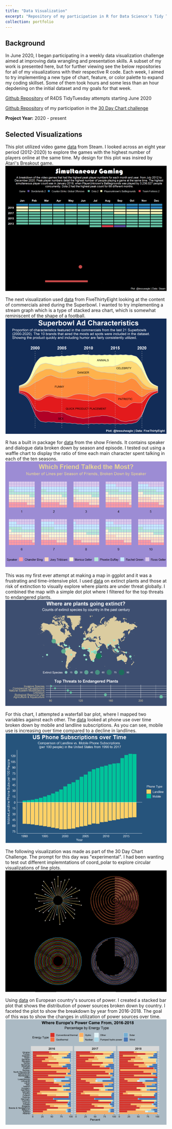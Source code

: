 ```yaml
---
title: "Data Visualization"
excerpt: "Repository of my participation in R for Data Science's Tidy Tuesday community of practice. Each week, a new dataset is released for people to practice their data visualization skills and receive help and feedback from the R community. I primarily work with {ggplot2} for graphics.<br><br><img src='/images/datViz.gif'>"
collection: portfolio
---
```


## Background
In June 2020, I began participating in a weekly data visualization challenge aimed at improving data wrangling and presentation skills. A subset of my work is presented here, but for further viewing see the below repositories for all of my visualizations with their respective R code. Each week, I aimed to try implementing a new type of chart, feature, or color palette to expand my coding skillset. Some of them took hours and some less than an hour depdening on the initial dataset and my goals for that week. 

[Github Repository](https://github.com/tessaeagle/TidyTuesday) of R4DS TidyTuesday attempts starting June 2020

[Github Repository](https://github.com/tessaeagle/30daychartchallenge) of my participation in the [30 Day Chart challenge](https://twitter.com/30daychartchall?lang=en)

**Project Year:** 2020 - present

## Selected Visualizations
This plot utilized video game [data](https://github.com/rfordatascience/tidytuesday/blob/master/data/2021/2021-03-16/readme.md) from Steam. I looked across an eight year period (2012-2020) to explore the games with the highest number of players online at the same time. My design for this plot was insired by Atari's Breakout game.<br>
<img src='/images/game.png'><br>


The next visualization used [data](https://github.com/rfordatascience/tidytuesday/blob/master/data/2021/2021-03-02/readme.md) from FiveThirtyEight looking at the content of commercials aired during the Superbowl. I wanted to try implementing a stream graph which is a type of stacked area chart, which is somewhat reminiscent of the shape of a football.<br>
<img src='/images/super.png'><br>


R has a built in package for [data](https://github.com/rfordatascience/tidytuesday/blob/master/data/2020/2020-09-08/readme.md) from the show Friends. It contains speaker and dialogue data broken down by season and episode. I tested out using a waffle chart to display the ratio of time each main character spent talking in each of the ten seasons.<br>
<img src='/images/friends.png'><br>


This was my first ever attempt at making a map in ggplot and it was a frustrating and time-intensive plot. I used [data](https://github.com/rfordatascience/tidytuesday/blob/master/data/2020/2020-08-18/readme.md) on extinct plants and those at risk of extinction to visually explore where plants are under threat globally. I combined the map with a simple dot plot where I filtered for the top threats to endangered plants. <br>
<img src='/images/map.png'><br>


For this chart, I attempted a waterfall bar plot, where I mapped two variables against each other. The [data](https://github.com/rfordatascience/tidytuesday/blob/master/data/2020/2020-11-10/readme.md) looked at phone use over time broken down by mobile and landline subscriptions. As you can see, mobile use is increasing over time compared to a decline in landlines. <br>
<img src='/images/phone.png'><br>

The following visualization was made as part of the 30 Day Chart Challenge. The prompt for this day was "experimental". I had been wanting to test out different implemntations of coord_polar to explore circular visualizations of line plots. <br>
<img src='/images/circles.png'><br>

Using [data](https://github.com/rfordatascience/tidytuesday/blob/master/data/2020/2020-08-04/readme.md) on European country's sources of power. I created a stacked bar plot that shows the distribution of power sources broken down by country. I faceted the plot to show the breakdown by year from 2016-2018. The goal of this was to show the changes in utilization of power sources over time. <br>
<img src='/images/europeEnergy.png'>



